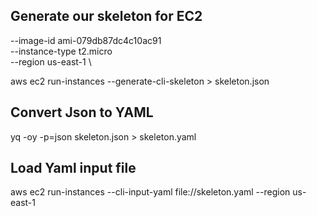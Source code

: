 ## Generate our skeleton for EC2

--image-id ami-079db87dc4c10ac91 \
--instance-type t2.micro \
--region us-east-1 \

aws ec2 run-instances --generate-cli-skeleton > skeleton.json

## Convert Json to YAML

yq -oy -p=json skeleton.json > skeleton.yaml 

## Load Yaml input file

aws ec2 run-instances  --cli-input-yaml file://skeleton.yaml --region us-east-1